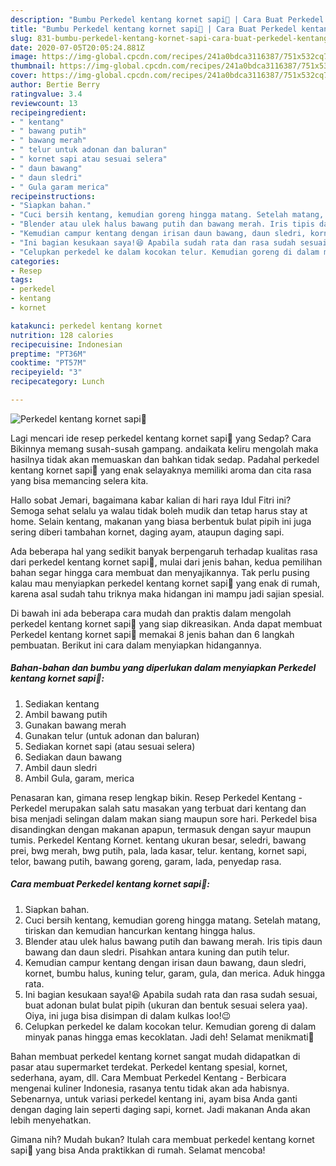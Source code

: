 ```yaml
---
description: "Bumbu Perkedel kentang kornet sapi🍘 | Cara Buat Perkedel kentang kornet sapi🍘 Yang Enak Dan Lezat"
title: "Bumbu Perkedel kentang kornet sapi🍘 | Cara Buat Perkedel kentang kornet sapi🍘 Yang Enak Dan Lezat"
slug: 831-bumbu-perkedel-kentang-kornet-sapi-cara-buat-perkedel-kentang-kornet-sapi-yang-enak-dan-lezat
date: 2020-07-05T20:05:24.881Z
image: https://img-global.cpcdn.com/recipes/241a0bdca3116387/751x532cq70/perkedel-kentang-kornet-sapi🍘-foto-resep-utama.jpg
thumbnail: https://img-global.cpcdn.com/recipes/241a0bdca3116387/751x532cq70/perkedel-kentang-kornet-sapi🍘-foto-resep-utama.jpg
cover: https://img-global.cpcdn.com/recipes/241a0bdca3116387/751x532cq70/perkedel-kentang-kornet-sapi🍘-foto-resep-utama.jpg
author: Bertie Berry
ratingvalue: 3.4
reviewcount: 13
recipeingredient:
- " kentang"
- " bawang putih"
- " bawang merah"
- " telur untuk adonan dan baluran"
- " kornet sapi atau sesuai selera"
- " daun bawang"
- " daun sledri"
- " Gula garam merica"
recipeinstructions:
- "Siapkan bahan."
- "Cuci bersih kentang, kemudian goreng hingga matang. Setelah matang, tiriskan dan kemudian hancurkan kentang hingga halus."
- "Blender atau ulek halus bawang putih dan bawang merah. Iris tipis daun bawang dan daun sledri. Pisahkan antara kuning dan putih telur."
- "Kemudian campur kentang dengan irisan daun bawang, daun sledri, kornet, bumbu halus, kuning telur, garam, gula, dan merica. Aduk hingga rata."
- "Ini bagian kesukaan saya!😆 Apabila sudah rata dan rasa sudah sesuai, buat adonan bulat bulat pipih (ukuran dan bentuk sesuai selera yaa). Oiya, ini juga bisa disimpan di dalam kulkas loo!😉"
- "Celupkan perkedel ke dalam kocokan telur. Kemudian goreng di dalam minyak panas hingga emas kecoklatan. Jadi deh! Selamat menikmati🤗"
categories:
- Resep
tags:
- perkedel
- kentang
- kornet

katakunci: perkedel kentang kornet 
nutrition: 128 calories
recipecuisine: Indonesian
preptime: "PT36M"
cooktime: "PT57M"
recipeyield: "3"
recipecategory: Lunch

---
```



![Perkedel kentang kornet sapi🍘](https://img-global.cpcdn.com/recipes/241a0bdca3116387/751x532cq70/perkedel-kentang-kornet-sapi🍘-foto-resep-utama.jpg)

Lagi mencari ide resep perkedel kentang kornet sapi🍘 yang Sedap? Cara Bikinnya memang susah-susah gampang. andaikata keliru mengolah maka hasilnya tidak akan memuaskan dan bahkan tidak sedap. Padahal perkedel kentang kornet sapi🍘 yang enak selayaknya memiliki aroma dan cita rasa yang bisa memancing selera kita.

Hallo sobat Jemari, bagaimana kabar kalian di hari raya Idul Fitri ini? Semoga sehat selalu ya walau tidak boleh mudik dan tetap harus stay at home. Selain kentang, makanan yang biasa berbentuk bulat pipih ini juga sering diberi tambahan kornet, daging ayam, ataupun daging sapi.

Ada beberapa hal yang sedikit banyak berpengaruh terhadap kualitas rasa dari perkedel kentang kornet sapi🍘, mulai dari jenis bahan, kedua pemilihan bahan segar hingga cara membuat dan menyajikannya. Tak perlu pusing kalau mau menyiapkan perkedel kentang kornet sapi🍘 yang enak di rumah, karena asal sudah tahu triknya maka hidangan ini mampu jadi sajian spesial.


Di bawah ini ada beberapa cara mudah dan praktis dalam mengolah perkedel kentang kornet sapi🍘 yang siap dikreasikan. Anda dapat membuat Perkedel kentang kornet sapi🍘 memakai 8 jenis bahan dan 6 langkah pembuatan. Berikut ini cara dalam menyiapkan hidangannya.

<!--inarticleads1-->

##### Bahan-bahan dan bumbu yang diperlukan dalam menyiapkan Perkedel kentang kornet sapi🍘:

1. Sediakan  kentang
1. Ambil  bawang putih
1. Gunakan  bawang merah
1. Gunakan  telur (untuk adonan dan baluran)
1. Sediakan  kornet sapi (atau sesuai selera)
1. Sediakan  daun bawang
1. Ambil  daun sledri
1. Ambil  Gula, garam, merica


Penasaran kan, gimana resep lengkap bikin. Resep Perkedel Kentang - Perkedel merupakan salah satu masakan yang terbuat dari kentang dan bisa menjadi selingan dalam makan siang maupun sore hari. Perkedel bisa disandingkan dengan makanan apapun, termasuk dengan sayur maupun tumis. Perkedel Kentang Kornet. kentang ukuran besar, seledri, bawang prei, bwg merah, bwg putih, pala, lada kasar, telur. kentang, kornet sapi, telor, bawang putih, bawang goreng, garam, lada, penyedap rasa. 

<!--inarticleads2-->

##### Cara membuat Perkedel kentang kornet sapi🍘:

1. Siapkan bahan.
1. Cuci bersih kentang, kemudian goreng hingga matang. Setelah matang, tiriskan dan kemudian hancurkan kentang hingga halus.
1. Blender atau ulek halus bawang putih dan bawang merah. Iris tipis daun bawang dan daun sledri. Pisahkan antara kuning dan putih telur.
1. Kemudian campur kentang dengan irisan daun bawang, daun sledri, kornet, bumbu halus, kuning telur, garam, gula, dan merica. Aduk hingga rata.
1. Ini bagian kesukaan saya!😆 Apabila sudah rata dan rasa sudah sesuai, buat adonan bulat bulat pipih (ukuran dan bentuk sesuai selera yaa). Oiya, ini juga bisa disimpan di dalam kulkas loo!😉
1. Celupkan perkedel ke dalam kocokan telur. Kemudian goreng di dalam minyak panas hingga emas kecoklatan. Jadi deh! Selamat menikmati🤗


Bahan membuat perkedel kentang kornet sangat mudah didapatkan di pasar atau supermarket terdekat. Perkedel kentang spesial, kornet, sederhana, ayam, dll. Cara Membuat Perkedel Kentang - Berbicara mengenai kuliner Indonesia, rasanya tentu tidak akan ada habisnya. Sebenarnya, untuk variasi perkedel kentang ini, ayam bisa Anda ganti dengan daging lain seperti daging sapi, kornet. Jadi makanan Anda akan lebih menyehatkan. 

Gimana nih? Mudah bukan? Itulah cara membuat perkedel kentang kornet sapi🍘 yang bisa Anda praktikkan di rumah. Selamat mencoba!
